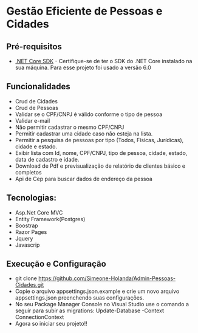 # Gestão Eficiente de Pessoas e Cidades

## Pré-requisitos
- [.NET Core SDK](https://dotnet.microsoft.com/pt-br/download/dotnet/6.0) - Certifique-se de ter o SDK do .NET Core instalado na sua máquina. Para esse projeto foi usado a versão 6.0

## Funcionalidades
* Crud de Cidades
* Crud de Pessoas
* Validar se o CPF/CNPJ é válido conforme o tipo de pessoa
* Validar e-mail
* Não permitir cadastrar o mesmo CPF/CNPJ
* Permitir cadastrar uma cidade caso não esteja na lista.
* Permitir a pesquisa de pessoas por tipo (Todos, Físicas, Jurídicas), cidade e estado.
* Exibir lista com Id, nome, CPF/CNPJ, tipo de pessoa, cidade, estado, data de cadastro e idade.
* Download de Pdf e previsualização de relatório de clientes básico e completos
* Api de Cep para buscar dados de endereço da pessoa

## Tecnologias: <br>

* Asp.Net Core MVC
* Entity Framework(Postgres)
* Boostrap 
* Razor Pages
* Jquery
* Javascrip

## Execução e Configuração
* git clone https://github.com/Simeone-Holanda/Admin-Pessoas-Cidades.git
* Copie o arquivo appsettings.json.example e crie um novo arquivo appsettings.json preenchendo suas configurações. 
* No seu Package Manager Console no Visual Studio use o comando a seguir para subir as migrations: Update-Database -Context ConnectionContext
* Agora so iniciar seu projeto!!